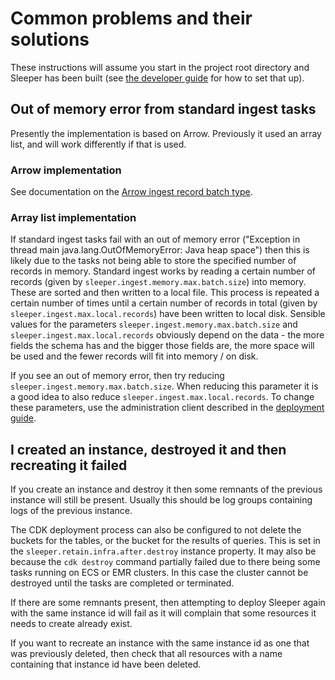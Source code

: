 Common problems and their solutions
===================================

These instructions will assume you start in the project root directory and Sleeper has been built
(see [the developer guide](12-dev-guide.md) for how to set that up).

## Out of memory error from standard ingest tasks

Presently the implementation is based on Arrow. Previously it used an array list, and will work differently if that is
used.

### Arrow implementation

See documentation on the [Arrow ingest record batch type](ingest/arrow-ingest.md).

### Array list implementation

If standard ingest tasks fail with an out of memory error ("Exception in thread main java.lang.OutOfMemoryError: Java
heap space") then this is likely due to the tasks not being able to store the specified number of records in memory.
Standard ingest works by reading a certain number of records (given by `sleeper.ingest.memory.max.batch.size`) into
memory. These are sorted and then written to a local file. This process is repeated a certain number of times until a
certain number of records in total (given by `sleeper.ingest.max.local.records`) have been written to local disk.
Sensible values for the parameters `sleeper.ingest.memory.max.batch.size` and `sleeper.ingest.max.local.records`
obviously depend on the data - the more fields the schema has and the bigger those fields are, the more space will be
used and the fewer records will fit into memory / on disk.

If you see an out of memory error, then try reducing `sleeper.ingest.memory.max.batch.size`. When reducing this
parameter it is a good idea to also reduce `sleeper.ingest.max.local.records`. To change these parameters, use the
administration client described in the [deployment guide](02-deployment-guide.md#sleeper-administration-client).


## I created an instance, destroyed it and then recreating it failed

If you create an instance and destroy it then some remnants of the previous instance will still be present. Usually this
should be log groups containing logs of the previous instance.

The CDK deployment process can also be configured to not delete the buckets for the tables, or the bucket for the
results of queries. This is set in the `sleeper.retain.infra.after.destroy` instance property. It may also be because
the `cdk destroy` command partially failed due to there being some tasks running on ECS or EMR clusters. In this case
the cluster cannot be destroyed until the tasks are completed or terminated.

If there are some remnants present, then attempting to deploy Sleeper again with the same instance id will fail as it
will complain that some resources it needs to create already exist.

If you want to recreate an instance with the same instance id as one that was previously deleted, then check
that all resources with a name containing that instance id have been deleted.
